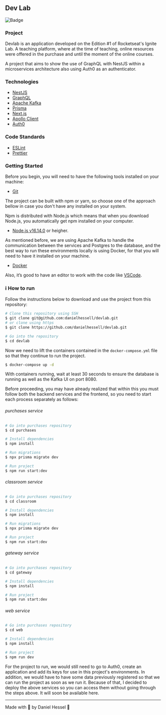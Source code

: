 ## Dev Lab
![Badge](https://img.shields.io/static/v1?label=DH&message=DOSOMETHINGGREAT&color=0070f3&style=<0070f3>&logo=rocket)

### Project

Devlab is an application developed on the Edition #1 of Rocketseat's Ignite Lab. A teaching platform, where at the time of teaching, online resources were offered in the purchase and until the moment of the online courses.

A project that aims to show the use of GraphQL with NestJS within a microservices architecture also using Auth0 as an authenticator.

### Technologies

- [NestJS](https://nestjs.com/)
- [GraphQL](https://graphql.org/)
- [Apache Kafka](https://kafka.apache.org/)
- [Prisma](https://www.prisma.io/)
- [Next.js](https://nextjs.org/)
- [Apollo Client](https://www.apollographql.com/docs/react/)
- [Auth0](https://auth0.com/)

### Code Standards

- [ESLint](https://eslint.org/)
- [Prettier](https://prettier.io/)

### Getting Started

Before you begin, you will need to have the following tools installed on your machine:
- [Git](https://git-scm.com)

The project can be built with npm or yarn, so choose one of the approach bellow in case you don't have any installed on your system.

Npm is distributed with Node.js which means that when you download Node.js, you automatically get npm installed on your computer.
- [Node.js v16.14.0](https://nodejs.org/) or heigher.

As mentioned before, we are using Apache Kafka to handle the communication between the services and Postgres to the database, and the best way to run these environments locally is using Docker, for that you will need to have it installed on your machine.
- [Docker](https://www.docker.com/)

Also, it’s good to have an editor to work with the code like [VSCode](https://code.visualstudio.com/).

### :information_source: How to run

Follow the instructions below to download and use the project from this repository:

```bash
# Clone this repository using SSH
$ git clone git@github.com:danielhessell/devlab.git
# or clone using https
$ git clone https://github.com/danielhessell/devlab.git

# Go into the repository
$ cd devlab
```

Now we need to lift the containers contained in the ```docker-compose.yml``` file so that they continue to run the project.

```bash
$ docker-compose up -d
```

With containers running, wait at least 30 seconds to ensure the database is running as well as the Kafka UI on port 8080.

Before proceeding, you may have already realized that within this you must follow both the backend services and the frontend, so you need to start each process separately as follows:

###### purchases service
```bash
# Go into purchases repository
$ cd purchases

# Install dependencies
$ npm install

# Run migrations
$ npx prisma migrate dev

# Run project
$ npm run start:dev
```

###### classroom service
```bash
# Go into purchases repository
$ cd classroom

# Install dependencies
$ npm install

# Run migrations
$ npx prisma migrate dev

# Run project
$ npm run start:dev
```

###### gateway service
```bash
# Go into purchases repository
$ cd gateway

# Install dependencies
$ npm install

# Run project
$ npm run start:dev
```

###### web service
```bash
# Go into purchases repository
$ cd web

# Install dependencies
$ npm install

# Run project
$ npm run dev
```

For the project to run, we would still need to go to Auth0, create an application and add its keys for use in this project's environments. In addition, we would have to have some data previously registered so that we can run the project as soon as we run it. Because of that, I decided to deploy the above services so you can access them without going through the steps above.
It will soon be available here.

---

Made with :blue_heart: by Daniel Hessel :wave:
